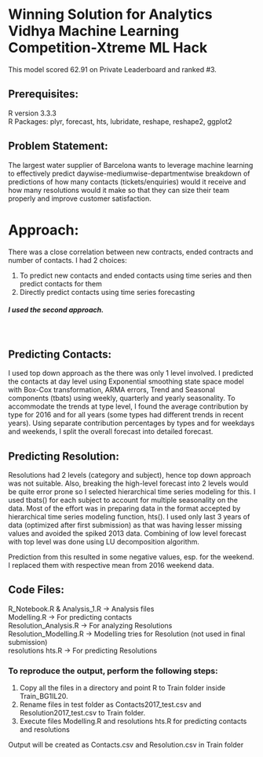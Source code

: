 # Winning Solution for Analytics Vidhya Machine Learning Competition-Xtreme ML Hack

This model scored 62.91 on Private Leaderboard and ranked #3.

## Prerequisites:

R version 3.3.3  
R Packages: plyr, forecast, hts, lubridate, reshape, reshape2, ggplot2

## Problem Statement:
The largest water supplier of Barcelona wants to leverage machine learning to effectively predict daywise-mediumwise-departmentwise breakdown of predictions of how many contacts (tickets/enquiries) would it receive and how many resolutions would it make so that they can size their team properly and improve customer satisfaction.

# Approach:

There was a close correlation between new contracts, ended contracts and number of contacts. I had 2 choices:
1.	To predict new contacts and ended contacts using time series and then predict contacts for them
2.	Directly predict contacts using time series forecasting
##### I used the second approach.
 
## Predicting Contacts:
I used top down approach as the there was only 1 level involved. I predicted the contacts at day level using Exponential smoothing state space model with Box-Cox transformation, ARMA errors, Trend and Seasonal components (tbats) using weekly, quarterly and yearly seasonality. To accommodate the trends at type level, I found the average contribution by type for 2016 and for all years (some types had different trends in recent years). Using separate contribution percentages by types and for weekdays and weekends, I split the overall forecast into detailed forecast.  

## Predicting Resolution:  
Resolutions had 2 levels (category and subject), hence top down approach was not suitable. Also, breaking the high-level forecast into 2 levels would be quite error prone so I selected hierarchical time series modeling for this. I used tbats() for each subject to account for multiple seasonality on the data. Most of the effort was in preparing data in the format accepted by hierarchical time series modeling function, hts(). I used only last 3 years of data (optimized after first submission) as that was having lesser missing values and avoided the spiked 2013 data. Combining of low level forecast with top level was done using LU decomposition algorithm.  

Prediction from this resulted in some negative values, esp. for the weekend. I replaced them with respective mean from 2016 weekend data.   

## Code Files:  
R_Notebook.R & Analysis_1.R -> Analysis files  
Modelling.R ->  For predicting contacts  
Resolution_Analysis.R -> For analyzing Resolutions  
Resolution_Modelling.R -> Modelling tries for Resolution (not used in final submission)  
resolutions hts.R -> For predicting Resolutions  

### To reproduce the output, perform the following steps:
1. Copy all the files in a directory and point R to Train folder inside Train_BG1IL20.
2. Rename files in test folder as Contacts2017_test.csv and Resolution2017_test.csv to Train folder.
3. Execute files Modelling.R and resolutions hts.R for predicting contacts and resolutions  

Output will be created as Contacts.csv and Resolution.csv in Train folder
